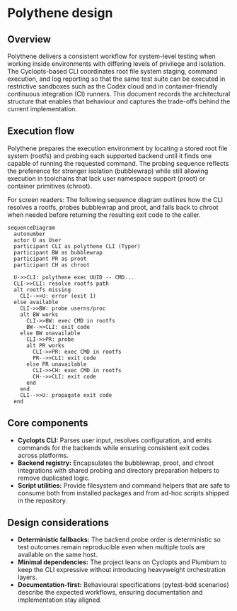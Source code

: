 # Polythene design

## Overview

Polythene delivers a consistent workflow for system-level testing when working
inside environments with differing levels of privilege and isolation. The
Cyclopts-based CLI coordinates root file system staging, command execution, and
log reporting so that the same test suite can be executed in restrictive
sandboxes such as the Codex cloud and in container-friendly continuous
integration (CI) runners. This document records the architectural structure that
enables that behaviour and captures the trade-offs behind the current
implementation.

## Execution flow

Polythene prepares the execution environment by locating a stored root file
system (rootfs) and probing each supported backend until it finds one capable
of running the requested command. The probing sequence reflects the preference
for stronger isolation (bubblewrap) while still allowing execution in
toolchains that lack user namespace support (proot) or container primitives
(chroot).

For screen readers: The following sequence diagram outlines how the CLI
resolves a rootfs, probes bubblewrap and proot, and falls back to chroot when
needed before returning the resulting exit code to the caller.

```mermaid
sequenceDiagram
  autonumber
  actor U as User
  participant CLI as polythene CLI (Typer)
  participant BW as bubblewrap
  participant PR as proot
  participant CH as chroot

  U->>CLI: polythene exec UUID -- CMD...
  CLI->>CLI: resolve rootfs path
  alt rootfs missing
    CLI-->>U: error (exit 1)
  else available
    CLI->>BW: probe userns/proc
    alt BW works
      CLI->>BW: exec CMD in rootfs
      BW-->>CLI: exit code
    else BW unavailable
      CLI->>PR: probe
      alt PR works
        CLI->>PR: exec CMD in rootfs
        PR-->>CLI: exit code
      else PR unavailable
        CLI->>CH: exec CMD in rootfs
        CH-->>CLI: exit code
      end
    end
    CLI-->>U: propagate exit code
  end
```

## Core components

- **Cyclopts CLI:** Parses user input, resolves configuration, and emits
  commands for the backends while ensuring consistent exit codes across
  platforms.
- **Backend registry:** Encapsulates the bubblewrap, proot, and chroot
  integrations with shared probing and directory preparation helpers to remove
  duplicated logic.
- **Script utilities:** Provide filesystem and command helpers that are safe to
  consume both from installed packages and from ad-hoc scripts shipped in the
  repository.

## Design considerations

- **Deterministic fallbacks:** The backend probe order is deterministic so test
  outcomes remain reproducible even when multiple tools are available on the
  same host.
- **Minimal dependencies:** The project leans on Cyclopts and Plumbum to keep
  the CLI expressive without introducing heavyweight orchestration layers.
- **Documentation-first:** Behavioural specifications (pytest-bdd scenarios)
  describe the expected workflows, ensuring documentation and implementation
  stay aligned.
